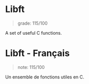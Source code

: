 # Libft
> grade: 115/100

A set of useful C functions.
<br/>

# Libft - Français
> note: 115/100

Un ensemble de fonctions utiles en C.
